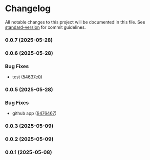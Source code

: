 # Changelog

All notable changes to this project will be documented in this file. See [standard-version](https://github.com/conventional-changelog/standard-version) for commit guidelines.

### 0.0.7 (2025-05-28)

### 0.0.6 (2025-05-28)


### Bug Fixes

* test ([54637e0](https://github.com/10shubham01/share-cart/commit/54637e0534e72f05da599ca729502ba555153797))

### 0.0.5 (2025-05-28)


### Bug Fixes

* github app ([9476467](https://github.com/10shubham01/share-cart/commit/9476467f2249518a9c2d86408a97dbefa255a0a4))

### 0.0.3 (2025-05-09)

### 0.0.2 (2025-05-09)

### 0.0.1 (2025-05-08)
